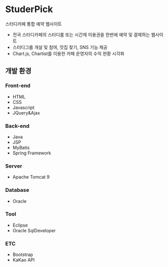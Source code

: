 # StuderPick 

스터디카페 통합 예약 웹사이트
<ul>
<li>전국 스터디카페의 스터디룸 또는 시간제 이용권을 한번에 예약 및 결제하는 웹사이트</li>
<li>스터디그룹 개설 및 참여, 맛집 찾기, SNS 기능 제공</li>
<li>Chart.js, Chartist를 이용한 카페 운영자의 수익 현황 시각화</li>
</ul>

<h2>개발 환경</h2>

<h3>Front-end</h3>
<ul>
<li>HTML</li>
<li>CSS</li>
<li>Javascript</li>
<li>JQuery&Ajax</li>
</ul>

<h3>Back-end</h3>
<ul>
<li>Java</li>
<li>JSP</li>
<li>MyBatis</li>
<li>Spring Framework</li>
</ul>

<h3>Server</h3>
<ul>
<li>Apache Tomcat 9</li>
</ul>

<h3>Database</h3>
<ul>
<li>Oracle</li>
</ul>

<h3>Tool</h3>
<ul>
<li>Eclipse</li>
<li>Oracle SqlDeveloper</li>
</ul>

<h3>ETC</h3>
<ul>
<li>Bootstrap</li>
<li>KaKao API</li>
</ul>
